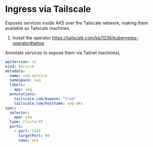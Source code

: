 # Ingress via Tailscale

Exposes services inside AKS over the Tailscale network, making them available as Tailscale machines. 

1. Install the operator https://tailscale.com/kb/1236/kubernetes-operator#setup

Annotate services to expose them via Tailnet machinesL

```yaml
apiVersion: v1
kind: Service
metadata:
  name: seq-service
  namespace: seq
  labels:
    app: seq
  annotations:
    tailscale.com/expose: "true"
    tailscale.com/hostname: seq-aks
spec:
  selector:
    app: seq
  type: ClusterIP
  ports:
    - port: 5341
      targetPort: 80
      name: web
```